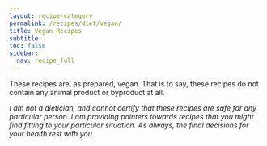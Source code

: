 ```yaml
---
layout: recipe-category
permalink: /recipes/diet/vegan/
title: Vegan Recipes
subtitle: 
toc: false
sidebar:
  nav: recipe_full
---
```

These recipes are, as prepared, vegan. That is to say, these recipes do not contain any animal product or byproduct at all.

*I am not a dietician, and cannot certify that these recipes are safe for any particular person. I am providing pointers towards recipes that you might find fitting to your particular situation. As always, the final decisions for your health rest with you.*